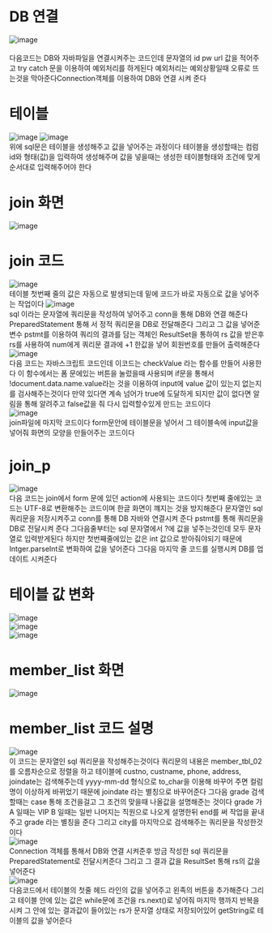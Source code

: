 # DB 연결
![image](https://user-images.githubusercontent.com/96267331/186085054-c46a4939-53c2-4028-b85c-f88637f3381a.png)<br>\
다음코드는 DB와 자바파일을 연결시켜주는 코드인데 문자열의 id pw url 값을 적어주고 try catch 문을 이용하여 예외처리를 하게된다 예외처리는 예외상황일때 오류로 뜨는것을 막아준다Connection객체를 이용하여 DB와 연결 시켜 준다

# 테이블
![image](https://user-images.githubusercontent.com/96267331/186085513-12914ea8-d279-44c2-a6dd-2b9dcf675e3a.png)
![image](https://user-images.githubusercontent.com/96267331/186085591-e5449e8e-4dd1-4dd2-b0e3-cfe25cfd49bf.png)<br>
위에 sql문은 테이블을 생성해주고 값을 넣어주는 과정이다 테이블을 생성할때는 컴럼id와 형태(값)을 입력하여 생성해주며 값을 넣을때는
생성한 테이블형태와 조건에 맞게 순서대로 입력해주어야 한다

# join 화면

![image](https://user-images.githubusercontent.com/96267331/186064795-fefcda23-bba1-4d40-83aa-b8d9c929934b.png)

# join 코드
![image](https://user-images.githubusercontent.com/96267331/186065528-b0393790-46d0-441d-bbb9-bb57811036e8.png)<br>
테이블 첫번째 줄의 값은 자동으로 발생되는데 밑에 코드가 바로 자동으로 값을 넣어주는 작업이다
![image](https://user-images.githubusercontent.com/96267331/186065415-b5d331e1-b334-4601-bc43-1615de020801.png)<br>
sql 이라는 문자열에 쿼리문을 작성하여 넣어주고 conn을 통해 DB와 연결 해준다 PreparedStatement 통해
서 정적 쿼리문을 DB로 전달해준다 그리고 그 값을 넣어준 변수 pstmt를 이용하여 쿼리의 결과를 담는
객체인 ResultSet을 통하여 rs 값을 받은후 rs를 사용하여 num에게 쿼리문 결과에 +1 한값을 넣어 회원번호를 만들어 출력해준다<br>
![image](https://user-images.githubusercontent.com/96267331/186083513-b456dc0e-d215-4469-8f82-13058b08d24f.png)<br>
다음 코드는 자바스크립트 코드인데 이코드는 checkValue 라는 함수를 만들어 사용한다 이 함수에서는 폼 문에있는 버튼을 눌렀을때 사용되며 if문을 통해서
!document.data.name.value라는 것을 이용하여 input에 value 값이 있는지 없는지를 검사해주는것이다 만약 있다면
계속 넘어가 true에 도달하게 되지만 값이 없다면 알림을 통해 알려주고 false값을 줘 다시 입력할수있게 만드는 코드이다<br>
![image](https://user-images.githubusercontent.com/96267331/186084371-a3ea3263-c3db-474e-91e3-2766bcc848a2.png)<br>
join파일에 마지막 코드이다 form문안에 테이블문을 넣어서 그 테이블속에 input값을넣어줘 화면의 모양을 만들어주는 코드이다

# join_p 
![image](https://user-images.githubusercontent.com/96267331/186321591-23e1924a-f426-4d47-aa88-67df41184b8a.png)<br>
다음 코드는 join에서 form 문에 있던 action에 사용되는 코드이다 첫번째 줄에있는 코드는 UTF-8로 변환해주는 코드이며 한글 화면이 꺠지는 것을 방지해준다
문자열인 sql 쿼리문을 저장시켜주고 conn를 통해 DB 자바와 연결시켜 준다 pstmt를 통해 쿼리문을 DB로 전달시켜 준다 그다음줄부터는 sql 문자열에서 ?에 값을 넣주는것인데 모두 문자열로 입력받게된다 하지만 첫번째줄에있는 값은 int 값으로 받아줘야되기 때문에 Intger.parseInt로 변화하여 값을 넣어준다 그다음 마지막 줄 코드를 실행시켜 DB를 업데이트 시켜준다<br>
# 테이블 값 변화
![image](https://user-images.githubusercontent.com/96267331/186092000-751a7831-f00e-45b3-9ec1-1d74e22962a0.png)<br>
![image](https://user-images.githubusercontent.com/96267331/186094092-d5c923ee-4cf0-42b8-874c-0de368c87acb.png)<br>
![image](https://user-images.githubusercontent.com/96267331/186094223-23b32810-d3db-455d-9beb-c389d4d6aec8.png)

# member_list 화면
![image](https://user-images.githubusercontent.com/96267331/186558603-17d75313-e10f-4b14-80ad-d331961b47a6.png)

# member_list 코드 설명
![image](https://user-images.githubusercontent.com/96267331/186558765-78117691-0c12-416b-b90a-c8a9cd949c4a.png)<br>
이 코드는 문자열인 sql 쿼리문을 작성해주는것이다 쿼리문의 내용은 member_tbl_02를 오름차순으로 정렬을 하고 테이블에 custno, custname, phone, address, joindate는 
검색해주는데 yyyy-mm-dd 형식으로 to_char을 이용해 바꾸어 주면 컬럼명이 이상하게 바뀌었기 때문에
joindate 라는 별칭으로 바꾸어준다 그다음 grade 검색할때는 case 통해 조건을걸고 그 조건의 맞을때 나올값을
설명해준는 것이다 grade 가 A 일때는 VIP B 일때는 일반 나머지는 직원으로 나오게 설명한뒤 end를 써
작업을 끝내주고 grade 라는 별칭을 준다 그리고 city를 마지막으로 검색해주는 쿼리문을 작성한것이다<br>
![image](https://user-images.githubusercontent.com/96267331/186561419-224acf12-1bcb-4bb8-a58b-031e12250806.png)<br>
Connection 객체를 통해서 DB와 연결 시켜준후 방금 작성한 sql 쿼리문을 PreparedStatement로 전달시켜준다 그리고 그 결과 값을 ResultSet 통해 rs의 값을 넣어준다<br>
![image](https://user-images.githubusercontent.com/96267331/186562001-be54806b-fa8e-4bd8-97d3-e08f7ce29113.png)<br>
다음코드에서 테이블의 첫줄 헤드 라인의 값을 넣어주고 왼족의 버튼을 추가해준다 그리고 테이블 안에 있는 값은 while문에 조건을 rs.next()로 넣어줘 마지막 행까지 반복을 시켜 그 안에
있는 결과값이 들어있는 rs가 문자열 상태로 저장되어있어 getString로 테이블의 값을 넣어준다

